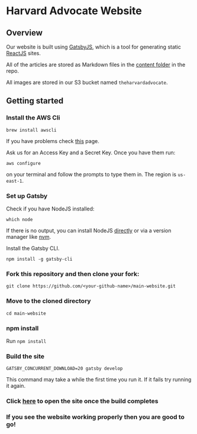 # Harvard Advocate Website

## Overview

Our website is built using [GatsbyJS](https://www.gatsbyjs.org/), which is a tool for generating static [ReactJS](https://reactjs.org/) sites.

All of the articles are stored as Markdown files in the [content folder](https://github.com/harvardadvocate/main-website/tree/master/src/pages/content) in the repo.

All images are stored in our S3 bucket named `theharvardadvocate`.

## Getting started

### Install the AWS Cli

`brew install awscli`

If you have problems check [this](https://docs.aws.amazon.com/cli/latest/userguide/cli-chap-install.html#install-tool-pip) page.

Ask us for an Access Key and a Secret Key. Once you have them run:

`aws configure`

on your terminal and follow the prompts to type them in. The region is `us-east-1`.


### Set up Gatsby

Check if you have NodeJS installed:

`which node`

If there is no output, you can install NodeJS [directly](https://nodejs.org/en/) or via a version manager like [nvm](https://github.com/nvm-sh/nvm).

Install the Gatsby CLI.

`npm install -g gatsby-cli`

### Fork this repository and then clone your fork:

`git clone https://github.com/<your-github-name>/main-website.git`

### Move to the cloned directory

`cd main-website`

### npm install

Run `npm install`

### Build the site

`GATSBY_CONCURRENT_DOWNLOAD=20 gatsby develop`

This command may take a while the first time you run it. If it fails try running it again.

### Click [here](http://localhost:8000) to open the site once the build completes

### If you see the website working properly then you are good to go!
